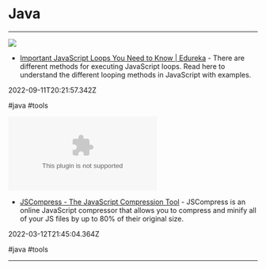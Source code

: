 # Java

---

![](http://d1jnx9ba8s6j9r.cloudfront.net/blog/wp-content/uploads/2019/08/javascript-loops-2.jpg)

- [Important JavaScript Loops You Need to Know | Edureka](https://www.google.com/amp/s/www.edureka.co/blog/javascript-loops/amp) - There are different methods for executing JavaScript loops. Read here to understand the different looping methods in JavaScript with examples.

2022-09-11T20:21:57.342Z

#java #tools

![](https://rdl.ink/render/https%3A%2F%2Fjscompress.com)

- [JSCompress - The JavaScript Compression Tool](https://jscompress.com) - JSCompress is an online JavaScript compressor that allows you to compress and minify all of your JS files by up to 80% of their original size.

2022-03-12T21:45:04.364Z

#java #tools

---


